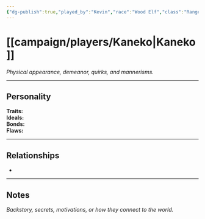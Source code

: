 ```yaml
---
{"dg-publish":true,"played_by":"Kevin","race":"Wood Elf","class":"Ranger - Gloom Stalker","level":7,"alignment":null,"background":null,"role":null,"status":null,"current_location":null,"affiliation":null,"first_appearance":null,"notes":null,"tags":["character","player"],"permalink":"/campaign/players/kaneko/","dgPassFrontmatter":true,"noteIcon":"","created":"2025-10-26T09:00:54.372-07:00","updated":"2025-10-27T13:40:05.422-07:00"}
---
```



# [[campaign/players/Kaneko\|Kaneko]]
*Physical appearance, demeanor, quirks, and mannerisms.*

---

## Personality
**Traits:**  
**Ideals:**  
**Bonds:**  
**Flaws:**  

---

## Relationships
- 

---

## Notes
*Backstory, secrets, motivations, or how they connect to the world.*
